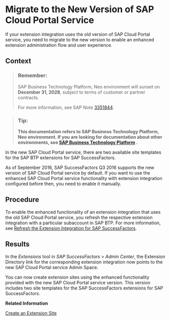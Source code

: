 <!-- loiod2016237743b4142aea0b0ce71f32582 -->

# Migrate to the New Version of SAP Cloud Portal Service

If your extension integration uses the old version of SAP Cloud Portal service, you need to migrate to the new version to enable an enhanced extension administration flow and user experience.



## Context

> ### Remember:  
> SAP Business Technology Platform, Neo environment will sunset on **December 31, 2028**, subject to terms of customer or partner contracts.
> 
> For more information, see SAP Note [3351844](https://me.sap.com/notes/3351844).

> ### Tip:  
> **This documentation refers to SAP Business Technology Platform, Neo environment. If you are looking for documentation about other environments, see [SAP Business Technology Platform](https://help.sap.com/docs/btp/sap-business-technology-platform/sap-business-technology-platform?version=Cloud) .**

In the new SAP Cloud Portal service, there are two available site templates for the SAP BTP extensions for SAP SuccessFactors.

As of September 2016, SAP SuccessFactors Q3 2016 supports the new version of SAP Cloud Portal service by default. If you want to use the enhanced SAP Cloud Portal service functionality with extension integration configured before then, you need to enable it manually.



## Procedure

To enable the enhanced functionality of an extension integration that uses the old SAP Cloud Portal service, you refresh the respective extension integration with a particular subaccount in SAP BTP. For more information, see [Refresh the Extension Integration for SAP SuccessFactors](refresh-the-extension-integration-for-sap-successfactors-9d3f809.md).



## Results

In the *Extensions* tool in *SAP SuccessFactors* \> *Admin Center*, the Extension Directory link for the corresponding extension integration now points to the new SAP Cloud Portal service Admin Space.

You can now create extension sites using the enhanced functionality provided with the new SAP Cloud Portal service version. This version includes two site templates for the SAP SuccessFactors extensions for SAP SuccessFactors.

**Related Information**  


[Create an Extension Site](create-an-extension-site-9e3fc15.md "You create an extension site to integrate the extension application in SAP SuccessFactors.")

